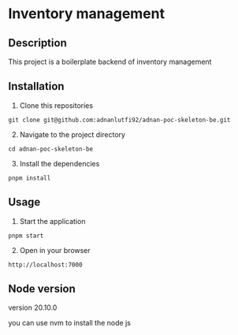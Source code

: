 # Inventory management 
## Description
This project is a boilerplate backend of inventory management

## Installation
1. Clone this repositories
```
git clone git@github.com:adnanlutfi92/adnan-poc-skeleton-be.git
```
2. Navigate to the project directory
```
cd adnan-poc-skeleton-be
```
3. Install the dependencies
```
pnpm install
```
## Usage
1. Start the application
```
pnpm start
```
2. Open in your browser
```
http://localhost:7000
```
## Node version

version 20.10.0

you can use nvm to install the node js